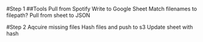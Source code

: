#Step 1
##Tools
	Pull from Spotify
	Write to Google Sheet
	Match filenames to filepath?
	Pull from sheet to JSON

#Step 2
	Aqcuire missing files
	Hash files and push to s3
	Update sheet with hash